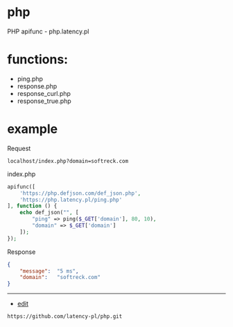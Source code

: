 # php
PHP apifunc - php.latency.pl

# functions:
+ ping.php
+ response.php
+ response_curl.php
+ response_true.php 


# example

Request

    localhost/index.php?domain=softreck.com

index.php

```php
apifunc([
    'https://php.defjson.com/def_json.php',
    'https://php.latency.pl/ping.php'
], function () {
    echo def_json("", [
        "ping" => ping($_GET['domain'], 80, 10),
        "domain" => $_GET['domain']
    ]);
});
```

Response
```json
{
    "message":	"5 ms",
    "domain":	"softreck.com"
}    
```

---
+ [edit](https://github.com/latency-pl/php/edit/main/README.md)

```
https://github.com/latency-pl/php.git
```
